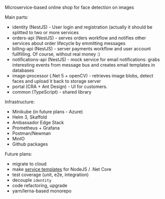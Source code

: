 Microservice-based online shop for face detection on images

Main parts:
- identity (NestJS) - User login and registration (actually it should be splitted to two or more services
- orders-api (NestJS) - serves orders workflow and notifies other services about order lifecycle by emmitting messages
- billing-api (NestJS) - server payments workflow and user account fullfilling. Of course, without real money :)
- notifications-api (NestJS) - mock service for email notifications: grabs interesting events from message bus and creates email templates in databases
- image-processor (.Net 5 + openCV) - retrieves image blobs, detect faces and upload it back to storage server
- portal (CRA + Ant Design) - UI for customers.
- common (TypeScript) - shared library

Infrastructure:
- Minikube (in future plans - Azure)
- Helm 3, Skaffold
- Ambassador Edge Stack
- Prometheus + Grafana
- Postman/Newman
- MinIO
- Github packages


Future plans:
- migrate to cloud
- make [service templates](https://microservices.io/patterns/service-template.html) for NodeJS / .Net Core
- test coverage (unit, e2e, integration)
- decouple `identity`
- code refactoring, upgrade
- yarn/lerna-based monorepo

